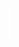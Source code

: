 <!DOCTYPE html>
<html lang="pl">
<head>
  <meta charset="UTF-8" />
  <meta name="viewport" content="width=device-width, initial-scale=1.0"/>
  <title>Dla Ciebie ❤️</title>
  <style>
    @import url('https://fonts.googleapis.com/css2?family=Fira+Code:wght@500&family=Pacifico&display=swap');

    html, body {
      margin: 0;
      padding: 0;
      background: radial-gradient(circle at center, #ffb6c1, #ff69b4, #ff1493);
      overflow: hidden;
      height: 100%;
      font-family: 'Fira Code', monospace;
      display: flex;
      justify-content: center;
      align-items: center;
      flex-direction: column;
    }

    .typewriter {
      font-size: 2.5rem;
      color: white;
      text-align: center;
      white-space: nowrap;
      border-right: 3px solid #fff;
      width: 0;
      overflow: hidden;
      animation: typing 4s steps(30, end), blink 0.75s step-end infinite;
    }

    @keyframes typing {
      from { width: 0 }
      to { width: 100% }
    }

    @keyframes blink {
      50% { border-color: transparent }
    }

    h1:hover {
      color: #ff0;
      text-shadow: 0 0 20px #fff, 0 0 30px #ff0;
      transition: 0.3s ease-in-out;
    }

    .heart {
      position: absolute;
      width: 20px;
      height: 20px;
      background: red;
      transform: rotate(45deg);
      animation: float 10s infinite ease-in-out;
      opacity: 0.7;
    }

    .heart::before,
    .heart::after {
      content: '';
      position: absolute;
      width: 20px;
      height: 20px;
      background: red;
      border-radius: 50%;
    }

    .heart::before {
      top: -10px;
      left: 0;
    }

    .heart::after {
      left: -10px;
      top: 0;
    }

    @keyframes float {
      0% {
        transform: translateY(100vh) rotate(45deg);
        opacity: 0;
      }
      50% {
        opacity: 1;
      }
      100% {
        transform: translateY(-10vh) rotate(45deg);
        opacity: 0;
      }
    }

    canvas.confetti {
      position: fixed;
      top: 0;
      left: 0;
      width: 100%;
      height: 100%;
      pointer-events: none;
      z-index: 100;
    }
  </style>
</head>
<body>

  <div class="typewriter">Kocham Cię bardzo mocno! ❤️</div>
  <canvas class="confetti"></canvas>

  <script>
    // Piszące się serca
    function createHeart() {
      const heart = document.createElement('div');
      heart.className = 'heart';
      heart.style.left = Math.random() * 100 + 'vw';
      heart.style.animationDuration = (Math.random() * 5 + 5) + 's';
      document.body.appendChild(heart);
      setTimeout(() => heart.remove(), 10000);
    }

    setInterval(createHeart, 200);

    // Konfetti
    const canvas = document.querySelector('.confetti');
    const ctx = canvas.getContext('2d');
    let width = canvas.width = window.innerWidth;
    let height = canvas.height = window.innerHeight;

    const confetti = Array.from({ length: 150 }).map(() => ({
      x: Math.random() * width,
      y: Math.random() * height,
      r: Math.random() * 6 + 2,
      d: Math.random() * 10 + 10,
      color: `hsl(${Math.random() * 360}, 100%, 70%)`,
      tilt: Math.random() * 10 - 10,
      tiltAngleIncrement: Math.random() * 0.07 + 0.05,
      tiltAngle: 0
    }));

    function drawConfetti() {
      ctx.clearRect(0, 0, width, height);
      confetti.forEach(p => {
        p.tiltAngle += p.tiltAngleIncrement;
        p.y += (Math.cos(p.d) + 1 + p.r / 2) / 2;
        p.x += Math.sin(0.01);
        p.tilt = Math.sin(p.tiltAngle - (p.r / 3)) * 15;

        ctx.beginPath();
        ctx.lineWidth = p.r;
        ctx.strokeStyle = p.color;
        ctx.moveTo(p.x + p.tilt + p.r / 2, p.y);
        ctx.lineTo(p.x + p.tilt, p.y + p.tilt + p.r / 2);
        ctx.stroke();
      });

      requestAnimationFrame(drawConfetti);
    }

    drawConfetti();

    window.addEventListener('resize', () => {
      width = canvas.width = window.innerWidth;
      height = canvas.height = window.innerHeight;
    });
  </script>
</body>
</html>
